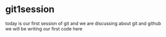 # git1session

today is our first session of git and we are discussing about git and github
we will be writing our first code here
